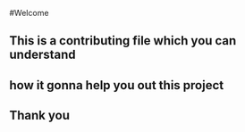 #Welcome 
## This is a contributing file which you can understand 
## how it gonna help you out this project
## Thank you
